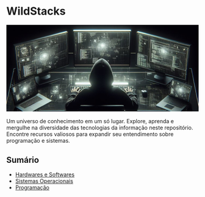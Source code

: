 # WildStacks

![Autor: Marcos Aurélio](./images/hacker.jpeg)

Um universo de conhecimento em um só lugar. Explore, aprenda e mergulhe na diversidade das tecnologias da informação neste repositório. Encontre recursos valiosos para expandir seu entendimento sobre programação e sistemas.

## Sumário

- [Hardwares e Softwares](./Hardwares_e_Softwares/README.md)
- [Sistemas Operacionais](./Sistemas_Operacionais/README.md)
- [Programação](./Programacao/README.md)

